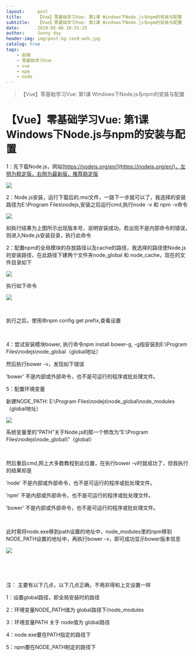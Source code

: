 ```yaml
---
layout:     post
title:      【Vue】零基础学习Vue: 第1课 Windows下Node.js与npm的安装与配置
subtitle:   【Vue】零基础学习Vue: 第1课 Windows下Node.js与npm的安装与配置
date:       2019-05-06 10:55:25
author:     Sunny day
header-img: img/post-bg-ios9-web.jpg
catalog: true
tags:
    - 前端
    - 零基础学习Vue
    - vue
    - npm
    - node
---
```


>【Vue】零基础学习Vue: 第1课 Windows下Node.js与npm的安装与配置

# 【Vue】零基础学习Vue: 第1课 Windows下Node.js与npm的安装与配置


1：先下载Node.js，网站[https://nodejs.org/en/](https://nodejs.org/en/)，左侧为稳定版，右侧为最新版，推荐稳定版

![](https://img-blog.csdn.net/20170116212752155?watermark/2/text/aHR0cDovL2Jsb2cuY3Nkbi5uZXQvVHJhZ3VlWnc=/font/5a6L5L2T/fontsize/400/fill/I0JBQkFCMA==/dissolve/70/gravity/SouthEast)

2：Node.js安装，运行下载后的.msi文件，一路下一步就可以了，我选择的安装路径为E:\Program Files\nodejs,安装之后运行cmd,执行node -v 和 npm -v命令

![](https://img-blog.csdn.net/20170116213803113?watermark/2/text/aHR0cDovL2Jsb2cuY3Nkbi5uZXQvVHJhZ3VlWnc=/font/5a6L5L2T/fontsize/400/fill/I0JBQkFCMA==/dissolve/70/gravity/SouthEast)

如执行结果为上图所示出现版本号，说明安装成功，若出现不是内部命令的错误，则进入Node.js安装目录，执行此命令

2：配置npm的全局模块的存放路径以及cache的路径，我选择的路径使Node.js的安装路径，在此路径下建两个文件夹node_global 和 node_cache，现在的文件目录如下

![](https://img-blog.csdn.net/20170116215730047?watermark/2/text/aHR0cDovL2Jsb2cuY3Nkbi5uZXQvVHJhZ3VlWnc=/font/5a6L5L2T/fontsize/400/fill/I0JBQkFCMA==/dissolve/70/gravity/SouthEast)

执行如下命令

![](https://img-blog.csdn.net/20170829204234837?watermark/2/text/aHR0cDovL2Jsb2cuY3Nkbi5uZXQvVHJhZ3VlWnc=/font/5a6L5L2T/fontsize/400/fill/I0JBQkFCMA==/dissolve/70/gravity/Center)

 

执行之后，使用命npm config get prefix,查看设置

 

4：尝试安装模块bower, 执行命令npm install bower-g, -g指安装到E:\Program Files\nodejs\node_global（global地址）

然后执行bower -v，发现如下错误

’bower’ 不是内部或外部命令，也不是可运行的程序或批处理文件。

5：配置环境变量

新建NODE_PATH: E:\Program Files\nodejs\node_global\node_modules（global地址）

![](https://img-blog.csdn.net/20170829204313272?watermark/2/text/aHR0cDovL2Jsb2cuY3Nkbi5uZXQvVHJhZ3VlWnc=/font/5a6L5L2T/fontsize/400/fill/I0JBQkFCMA==/dissolve/70/gravity/Center)

系统变量里的”PATH”关于Node.js的那一个修改为“E:\Program Files\nodejs\node_global\”（global）

 

然后重启cmd,网上大多数教程到此位置，在执行bower -v时就成功了，但我执行的结果却是

’node’ 不是内部或外部命令，也不是可运行的程序或批处理文件。

’npm’ 不是内部或外部命令，也不是可运行的程序或批处理文件。

’bower’ 不是内部或外部命令，也不是可运行的程序或批处理文件。

 

此时需将node.exe移到path设置的地址中，node_modules里的npm移到NODE_PATH设置的地址中，再执行bower -v，即可成功显示bower版本信息

![](https://img-blog.csdn.net/20170116222505088?watermark/2/text/aHR0cDovL2Jsb2cuY3Nkbi5uZXQvVHJhZ3VlWnc=/font/5a6L5L2T/fontsize/400/fill/I0JBQkFCMA==/dissolve/70/gravity/SouthEast)

 

 

注： 主要有以下几点，以下几点正确，不用非得和上文设置一样

1：设置global路径，即全局安装时的路径

2：环境变量NODE_PATH值为 global路径下/node_modules

3：环境变量PATH 关于 node值为 global路径

4：node.exe要在PATH指定的路径下

5：npm要在NODE_PATH制定的路径下

